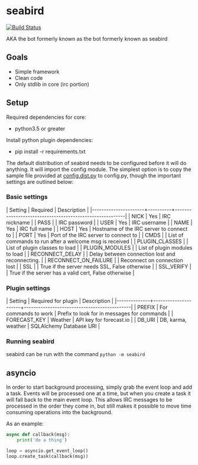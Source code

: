 # seabird

[![Build Status](https://travis-ci.org/belak/python-seabird.svg?branch=master)](https://travis-ci.org/belak/python-seabird)

AKA the bot formerly known as the bot formerly known as seabird

## Goals

* Simple framework
* Clean code
* Only stdlib in core (irc portion)

## Setup

Required dependencies for core:

* python3.5 or greater

Install python plugin dependencies:

* pip install -r requirements.txt

The default distribution of seabird needs to be configured before it will do
anything. It will import the config module. The simplest option is to copy the
sample file provided at [config.dist.py](config.dist.py) to config.py, though
the important settings are outlined below:

### Basic settings

| Setting              | Required | Description                                             |
|----------------------+----------+---------------------------------------------------------|
| NICK                 | Yes      | IRC nickname                                            |
| PASS                 |          | IRC password                                            |
| USER                 | Yes      | IRC username                                            |
| NAME                 | Yes      | IRC full name                                           |
| HOST                 | Yes      | Hostname of the IRC server to connect to                |
| PORT                 | Yes      | Port of the IRC server to connect to                    |
| CMDS                 |          | List of commands to run after a welcome msg is received |
| PLUGIN_CLASSES       |          | List of plugin classes to load                          |
| PLUGIN_MODULES       |          | List of plugin modules to load                          |
| RECONNECT_DELAY      |          | Delay between connection lost and reconnecting.         |
| RECONNECT_ON_FAILURE |          | Reconnect on connection lost                            |
| SSL                  |          | True if the server needs SSL, False otherwise           |
| SSL_VERIFY           |          | True if the server has a valid cert, False otherwise    |

### Plugin settings

| Setting      | Required for plugin  | Description                                 |
|--------------+----------------------+---------------------------------------------|
| PREFIX       | For commands to work | Prefix to look for in messages for commands |
| FORECAST_KEY | Weather              | API key for forecast.io                     |
| DB_URI       | DB, karma, weather   | SQLAlchemy Database URI                     |

### Running seabird

seabird can be run with the command `python -m seabird`

## asyncio

In order to start background processing, simply grab the event loop and add a
task. Events will be processed one at a time, but when you create a task it will
fall back to the main event loop. This allows IRC messages to be processed in
the order they come in, but still makes it possible to move time consuming
operations into the background.

As an example:

``` python
async def callback(msg):
    print('do a thing')

loop = asyncio.get_event_loop()
loop.create_task(callback(msg))
```
